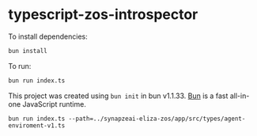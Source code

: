 # typescript-zos-introspector

To install dependencies:

```bash
bun install
```

To run:

```bash
bun run index.ts
```

This project was created using `bun init` in bun v1.1.33. [Bun](https://bun.sh) is a fast all-in-one JavaScript runtime.



`bun run index.ts --path=../synapzeai-eliza-zos/app/src/types/agent-enviroment-v1.ts `

